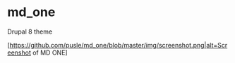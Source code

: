 # md_one
Drupal 8 theme

[https://github.com/pusle/md_one/blob/master/img/screenshot.png|alt=Screenshot of MD ONE]
